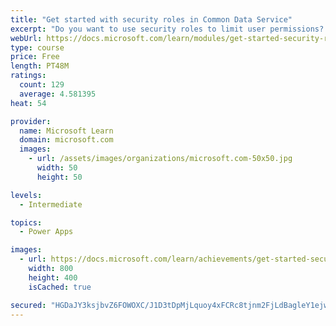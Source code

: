 ```yaml
---
title: "Get started with security roles in Common Data Service"
excerpt: "Do you want to use security roles to limit user permissions? This module will show you how you can set permissions to limit access to an environment or limit which users can view, edit, or delete data in an environment within Common Data Service."
webUrl: https://docs.microsoft.com/learn/modules/get-started-security-roles/
type: course
price: Free
length: PT48M
ratings:
  count: 129
  average: 4.581395
heat: 54

provider:
  name: Microsoft Learn
  domain: microsoft.com
  images:
    - url: /assets/images/organizations/microsoft.com-50x50.jpg
      width: 50
      height: 50

levels:
  - Intermediate

topics:
  - Power Apps

images:
  - url: https://docs.microsoft.com/learn/achievements/get-started-security-roles-social.png
    width: 800
    height: 400
    isCached: true

secured: "HGDaJY3ksjbvZ6FOWOXC/J1D3tDpMjLquoy4xFCRc8tjnm2FjLdBagleY1ejw0NKnmCepG8DLZ/niSmRdogxlF/kc4CD8U4onmMzCpT55PWy3w3FYjFirQ3ZiQ2AXJT8UvXyw3BAnpR7TOCmdfv8RpIz8+jkJlPSgWcrkx5le6bHMVUy6EqHMGiOcBchsB9NPoOvaEa3ZKGLZly9e84/N/XgbZck27HcvEfrwyn1egJHBpcGt2sDdzSeCbQl4fFu1iGcMvamAFCI0cTdtLAky6viLrh6ti12gXLPnvoIy3sH6mex0nJ7mmVFRG47KoGR18KyqcC7W7x3JCdUUHJJTYF5lEMfAw5q8H4wwlU+B/zIt0kJSxXlSvG1SK5QOs68GAk3ejJjPaZdc7xtuzP/6g==;YbYv6aJTNeB5PsISz/WOsQ=="
---
```


